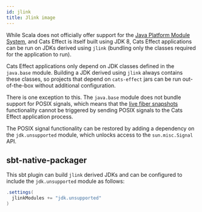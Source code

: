 ```yaml
---
id: jlink
title: Jlink image
---
```


While Scala does not officially offer support for the
[Java Platform Module System](https://openjdk.java.net/projects/jigsaw/spec/),
and Cats Effect is itself built using JDK 8, Cats Effect applications can be
run on JDKs derived using `jlink` (bundling only the classes required for
the application to run).

Cats Effect applications only depend on JDK classes defined in the `java.base`
module. Building a JDK derived using `jlink` always contains these classes, so
projects that depend on `cats-effect` jars can be run out-of-the-box without
additional configuration.

There is one exception to this. The `java.base` module does not bundle support
for POSIX signals, which means that the
[live fiber snapshots](./live-fiber-snapshot.md) functionality cannot be
triggered by sending POSIX signals to the Cats Effect application process.

The POSIX signal functionality can be restored by adding a dependency on the
`jdk.unsupported` module, which unlocks access to the `sun.misc.Signal` API.

## sbt-native-packager
This sbt plugin can build `jlink` derived JDKs and can be configured to include
the `jdk.unsupported` module as follows:

```scala
.settings(
  jlinkModules += "jdk.unsupported"
)
```
